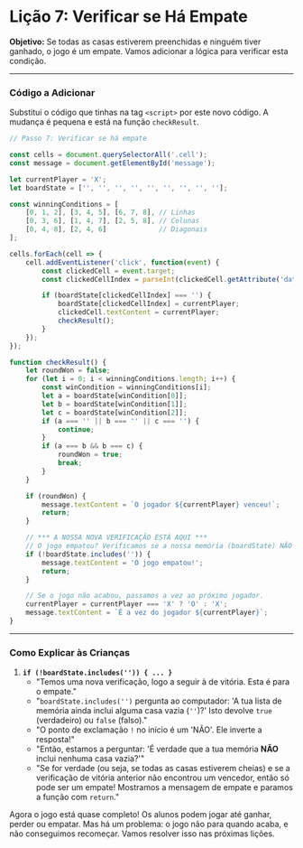 # Lição 7: Verificar se Há Empate

**Objetivo:** Se todas as casas estiverem preenchidas e ninguém tiver ganhado, o jogo é um empate. Vamos adicionar a lógica para verificar esta condição.

---

### Código a Adicionar

Substitui o código que tinhas na tag `<script>` por este novo código. A mudança é pequena e está na função `checkResult`.

```javascript
// Passo 7: Verificar se há empate

const cells = document.querySelectorAll('.cell');
const message = document.getElementById('message');

let currentPlayer = 'X';
let boardState = ['', '', '', '', '', '', '', '', ''];

const winningConditions = [
    [0, 1, 2], [3, 4, 5], [6, 7, 8], // Linhas
    [0, 3, 6], [1, 4, 7], [2, 5, 8], // Colunas
    [0, 4, 8], [2, 4, 6]             // Diagonais
];

cells.forEach(cell => {
    cell.addEventListener('click', function(event) {
        const clickedCell = event.target;
        const clickedCellIndex = parseInt(clickedCell.getAttribute('data-index'));

        if (boardState[clickedCellIndex] === '') {
            boardState[clickedCellIndex] = currentPlayer;
            clickedCell.textContent = currentPlayer;
            checkResult();
        }
    });
});

function checkResult() {
    let roundWon = false;
    for (let i = 0; i < winningConditions.length; i++) {
        const winCondition = winningConditions[i];
        let a = boardState[winCondition[0]];
        let b = boardState[winCondition[1]];
        let c = boardState[winCondition[2]];
        if (a === '' || b === '' || c === '') {
            continue;
        }
        if (a === b && b === c) {
            roundWon = true;
            break;
        }
    }

    if (roundWon) {
        message.textContent = `O jogador ${currentPlayer} venceu!`;
        return;
    }

    // *** A NOSSA NOVA VERIFICAÇÃO ESTÁ AQUI ***
    // O jogo empatou? Verificamos se a nossa memória (boardState) NÃO (!) inclui casas vazias ('').
    if (!boardState.includes('')) {
        message.textContent = 'O jogo empatou!';
        return;
    }

    // Se o jogo não acabou, passamos a vez ao próximo jogador.
    currentPlayer = currentPlayer === 'X' ? 'O' : 'X';
    message.textContent = `É a vez do jogador ${currentPlayer}`;
}
```

---

### Como Explicar às Crianças

1.  **`if (!boardState.includes('')) { ... }`**
    *   "Temos uma nova verificação, logo a seguir à de vitória. Esta é para o empate."
    *   "`boardState.includes('')` pergunta ao computador: 'A tua lista de memória ainda inclui alguma casa vazia (`''`)?' Isto devolve `true` (verdadeiro) ou `false` (falso)."
    *   "O ponto de exclamação `!` no início é um 'NÃO'. Ele inverte a resposta!"
    *   "Então, estamos a perguntar: 'É verdade que a tua memória **NÃO** inclui nenhuma casa vazia?'"
    *   "Se for verdade (ou seja, se todas as casas estiverem cheias) e se a verificação de vitória anterior não encontrou um vencedor, então só pode ser um empate! Mostramos a mensagem de empate e paramos a função com `return`."

Agora o jogo está quase completo! Os alunos podem jogar até ganhar, perder ou empatar. Mas há um problema: o jogo não para quando acaba, e não conseguimos recomeçar. Vamos resolver isso nas próximas lições.
